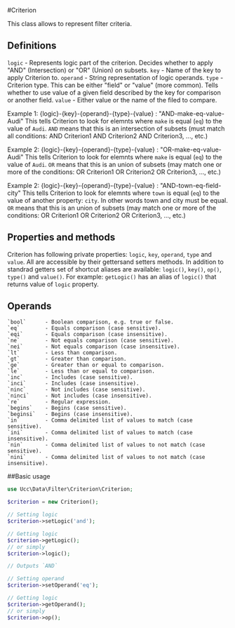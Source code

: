 #Criterion

This class allows to represent filter criteria.

## Definitions
`logic` - Represents logic part of the criterion. Decides whether to apply "AND" (Intersection) or "OR" (Union) on subsets.
`key` - Name of the key to apply Criterion to.
`operand` - String representation of logic operands.
`type` - Criterion type. This can be either "field" or "value" (more common). Tells whether to use value of a given field described by the key for comparison or another field.
`value` - Either value or the name of the filed to compare.

Example 1: 
{logic}-{key}-{operand}-{type}-{value} : "AND-make-eq-value-Audi"
This tells Criterion to look for elemnts where `make` is equal (`eq`) to the value of `Audi`. `AND` means that this is an intersection of subsets (must match all conditions: AND Criterion1 AND Criterion2 AND Criterion3, ..., etc.)

Example 2:
{logic}-{key}-{operand}-{type}-{value} : "OR-make-eq-value-Audi"
This tells Criterion to look for elemnts where `make` is equal (`eq`) to the value of `Audi`. `OR` means that this is an union of subsets (may match one or more of the conditions: OR Criterion1 OR Criterion2 OR Criterion3, ..., etc.)

Example 2:
{logic}-{key}-{operand}-{type}-{value} : "AND-town-eq-field-city"
This tells Criterion to look for elemnts where `town` is equal (`eq`) to the value of another property: `city`. In other words town and city must be equal. `OR` means that this is an union of subsets (may match one or more of the conditions: OR Criterion1 OR Criterion2 OR Criterion3, ..., etc.)

## Properties and methods
Criterion has following private properties: `logic`, `key`, `operand`, `type` and `value`. All are accessible by their gettersand setters methods. In addition to standrad getters set of shortcut aliases are available: `logic()`, `key()`, `op()`, `type()` and `value()`. For example: `getLogic()` has an alias of `logic()` that returns value of `logic` property.

## Operands
    `bool`      - Boolean comparison, e.g. true or false.
    `eq`        - Equals comparison (case sensitive).
    `eqi`       - Equals comparison (case insensitive).
    `ne`        - Not equals comparison (case sensitive).
    `nei`       - Not equals comparison (case insensitive).
    `lt`        - Less than comparison.
    `gt`        - Greater than comparison.
    `ge`        - Greater than or equal to comparison.
    `le`        - Less than or equal to comparison.
    `inc`       - Includes (case sensitive).
    `inci`      - Includes (case insensitive).
    `ninc`      - Not includes (case sensitive).
    `ninci`     - Not includes (case insensitive).
    `re`        - Regular expression.
    `begins`    - Begins (case sensitive).
    `beginsi`   - Begins (case insensitive).
    `in`        - Comma delimited list of values to match (case sensitive).
    `ini`       - Comma delimited list of values to match (case insensitive).
    `nin`       - Comma delimited list of values to not match (case sensitive).
    `nini`      - Comma delimited list of values to not match (case insensitive).

##Basic usage
```php
use Ucc\Data\Filter\Criterion\Criterion;

$criterion = new Criterion();

// Setting logic
$criterion->setLogic('and');

// Getting logic
$criterion->getLogic();
// or simply
$criterion->logic();

// Outputs `AND`

// Setting operand
$criterion->setOperand('eq');

// Getting logic
$criterion->getOperand();
// or simply
$criterion->op();
```
